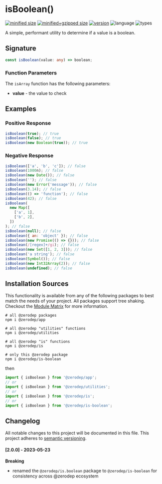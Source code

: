 # isBoolean()

[![minified size](https://img.shields.io/bundlephobia/min/@zerodep/is-boolean?style=flat-square&color=blue)](https://bundlephobia.com/package/@zerodep/is-boolean)
[![minified+gzipped size](https://img.shields.io/bundlephobia/minzip/@zerodep/is-boolean?style=flat-square&color=blue)](https://bundlephobia.com/package/@zerodep/is-boolean)
[![version](https://img.shields.io/npm/v/@zerodep/is-boolean?style=flat-square&color=blue)](https://www.npmjs.com/package/@zerodep/is-boolean)
![language](https://img.shields.io/badge/typescript-100%25-blue?style=flat-square)
![types](https://img.shields.io/badge/types-included-blue?style=flat-square)

A simple, performant utility to determine if a value is a boolean.

## Signature

```typescript
const isBoolean(value: any) => boolean;
```

### Function Parameters

The `isArray` function has the following parameters:

- **value** - the value to check

## Examples

### Positive Response

```javascript
isBoolean(true); // true
isBoolean(false); // true
isBoolean(new Boolean(true)); // true
```

### Negative Response

```javascript
isBoolean(['a', 'b', 'c']); // false
isBoolean(1000n); // false
isBoolean(new Date()); // false
isBoolean(''); // false
isBoolean(new Error('message')); // false
isBoolean(3.14); // false
isBoolean(() => 'function'); // false
isBoolean(42); // false
isBoolean(
  new Map([
    ['a', 1],
    ['b', 2],
  ])
); // false
isBoolean(null); // false
isBoolean({ an: 'object' }); // false
isBoolean(new Promise(() => {})); // false
isBoolean(/[regex]+/gi); // false
isBoolean(new Set([1, 2, 3])); // false
isBoolean('a string'); // false
isBoolean(Symbol()); // false
isBoolean(new Int32Array(2)); // false
isBoolean(undefined); // false
```

## Installation Sources

This functionality is available from any of the following packages to best match the needs of your project. All packages support tree shaking. Checkout the [Module Matrix](/) for more information.

```shell
# all @zerodep packages
npm i @zerodep/app

# all @zerodep "utilities" functions
npm i @zerodep/utilities

# all @zerodep "is" functions
npm i @zerodep/is

# only this @zerodep package
npm i @zerodep/is-boolean
```

then

```javascript
import { isBoolean } from '@zerodep/app';
// or
import { isBoolean } from '@zerodep/utilities';
// or
import { isBoolean } from '@zerodep/is';
// or
import { isBoolean } from '@zerodep/is-boolean';
```

## Changelog

All notable changes to this project will be documented in this file. This project adheres to [semantic versioning](https://semver.org/spec/v2.0.0.html).

#### [2.0.0] - 2023-05-23

**Breaking**

- renamed the `@zerodep/is.boolean` package to `@zerodep/is-boolean` for consistency across @zerodep ecosystem
